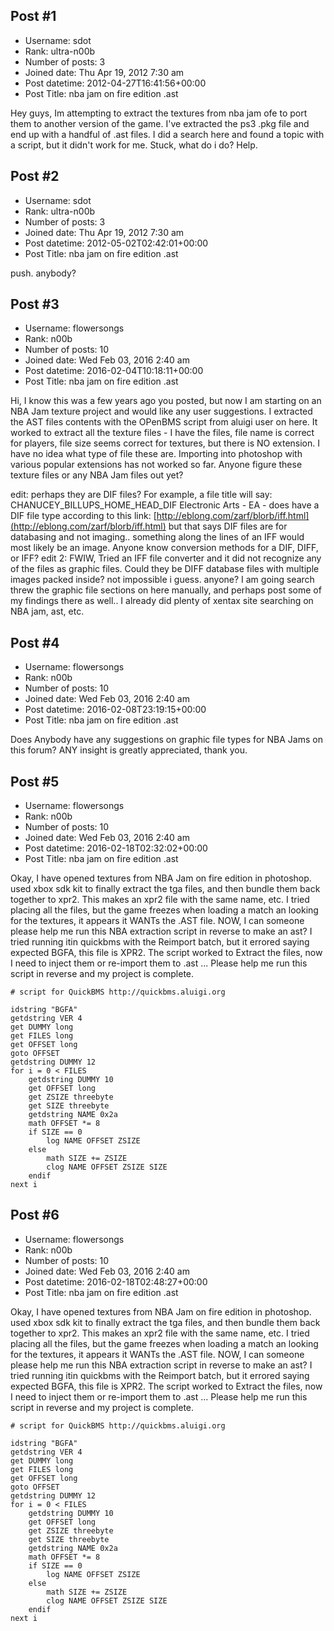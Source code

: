 ## Post #1
- Username: sdot
- Rank: ultra-n00b
- Number of posts: 3
- Joined date: Thu Apr 19, 2012 7:30 am
- Post datetime: 2012-04-27T16:41:56+00:00
- Post Title: nba jam on fire edition .ast

Hey guys, Im attempting to extract the textures from nba jam ofe to port them to another version of the game. I've extracted the ps3 .pkg file and end up with a handful of .ast files. I did a search here and found a topic with a script, but it didn't work for me. Stuck, what do i do? Help.
## Post #2
- Username: sdot
- Rank: ultra-n00b
- Number of posts: 3
- Joined date: Thu Apr 19, 2012 7:30 am
- Post datetime: 2012-05-02T02:42:01+00:00
- Post Title: nba jam on fire edition .ast

push.
anybody?
## Post #3
- Username: flowersongs
- Rank: n00b
- Number of posts: 10
- Joined date: Wed Feb 03, 2016 2:40 am
- Post datetime: 2016-02-04T10:18:11+00:00
- Post Title: nba jam on fire edition .ast

Hi, I know this was a few years ago you posted, but now I am starting on an NBA Jam texture project and would like any user suggestions. I extracted the AST files contents with the OPenBMS script from aluigi user on here. It worked to extract all the texture files - I have the files, file name is correct for players, file size seems correct for textures, but there is NO extension. I have no idea what type of file these are. Importing into photoshop with various popular extensions has not worked so far. Anyone figure these texture files or any NBA Jam files out yet?

edit: perhaps they are DIF files? For example, a file title will say:  CHANUCEY_BILLUPS_HOME_HEAD_DIF 
Electronic Arts - EA - does have a DIF file type according to this link: [http://eblong.com/zarf/blorb/iff.html](http://eblong.com/zarf/blorb/iff.html)
but that says DIF files are for databasing and not imaging.. something along the lines of an IFF would most likely be an image. Anyone know conversion methods for a DIF, DIFF, or IFF?
edit 2: FWIW, Tried an IFF file converter and it did not recognize any of the files as graphic files. Could they be DIFF database files with multiple images packed inside? not impossible i guess. anyone? 
I am going search threw the graphic file sections on here manually, and perhaps post some of my findings there as well.. 
I already did plenty of xentax site searching on NBA jam, ast, etc.
## Post #4
- Username: flowersongs
- Rank: n00b
- Number of posts: 10
- Joined date: Wed Feb 03, 2016 2:40 am
- Post datetime: 2016-02-08T23:19:15+00:00
- Post Title: nba jam on fire edition .ast

Does Anybody have any suggestions on graphic file types for NBA Jams on this forum? ANY insight is greatly appreciated, thank you.
## Post #5
- Username: flowersongs
- Rank: n00b
- Number of posts: 10
- Joined date: Wed Feb 03, 2016 2:40 am
- Post datetime: 2016-02-18T02:32:02+00:00
- Post Title: nba jam on fire edition .ast

Okay, I have opened textures from NBA Jam on fire edition in photoshop. used xbox sdk kit to finally extract the tga files, and then bundle them back together to xpr2. This makes an xpr2 file with the same name, etc. I tried placing all the files, but the game freezes when loading a match an looking for the textures, it appears it WANTs the .AST file. 
NOW, I can someone please help me run this NBA extraction script in reverse to make an ast?  I tried running itin quickbms with the Reimport batch, but it errored saying expected BGFA, this file is XPR2. The script worked to Extract the files, now I need to inject them or re-import them to .ast ... Please help me run this script in reverse and my project is complete. 

```
# script for QuickBMS http://quickbms.aluigi.org

idstring "BGFA"
getdstring VER 4
get DUMMY long
get FILES long
get OFFSET long
goto OFFSET
getdstring DUMMY 12
for i = 0 < FILES
    getdstring DUMMY 10
    get OFFSET long
    get ZSIZE threebyte
    get SIZE threebyte
    getdstring NAME 0x2a
    math OFFSET *= 8
    if SIZE == 0
        log NAME OFFSET ZSIZE
    else
        math SIZE += ZSIZE
        clog NAME OFFSET ZSIZE SIZE
    endif
next i
```
## Post #6
- Username: flowersongs
- Rank: n00b
- Number of posts: 10
- Joined date: Wed Feb 03, 2016 2:40 am
- Post datetime: 2016-02-18T02:48:27+00:00
- Post Title: nba jam on fire edition .ast

Okay, I have opened textures from NBA Jam on fire edition in photoshop. used xbox sdk kit to finally extract the tga files, and then bundle them back together to xpr2. This makes an xpr2 file with the same name, etc. I tried placing all the files, but the game freezes when loading a match an looking for the textures, it appears it WANTs the .AST file. 
NOW, I can someone please help me run this NBA extraction script in reverse to make an ast?  I tried running itin quickbms with the Reimport batch, but it errored saying expected BGFA, this file is XPR2. The script worked to Extract the files, now I need to inject them or re-import them to .ast ... Please help me run this script in reverse and my project is complete. 

```
# script for QuickBMS http://quickbms.aluigi.org

idstring "BGFA"
getdstring VER 4
get DUMMY long
get FILES long
get OFFSET long
goto OFFSET
getdstring DUMMY 12
for i = 0 < FILES
    getdstring DUMMY 10
    get OFFSET long
    get ZSIZE threebyte
    get SIZE threebyte
    getdstring NAME 0x2a
    math OFFSET *= 8
    if SIZE == 0
        log NAME OFFSET ZSIZE
    else
        math SIZE += ZSIZE
        clog NAME OFFSET ZSIZE SIZE
    endif
next i
```
